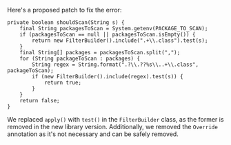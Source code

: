 Here's a proposed patch to fix the error:
```
private boolean shouldScan(String s) {
    final String packagesToScan = System.getenv(PACKAGE_TO_SCAN);
    if (packagesToScan == null || packagesToScan.isEmpty()) {
        return new FilterBuilder().include(".+\\.class").test(s);
    }
    final String[] packages = packagesToScan.split(",");
    for (String packageToScan : packages) {
        String regex = String.format(".?\\.??%s\\..+\\.class", packageToScan);
        if (new FilterBuilder().include(regex).test(s)) {
            return true;
        }
    }
    return false;
}
```
We replaced `apply()` with `test()` in the `FilterBuilder` class, as the former is removed in the new library version. Additionally, we removed the `Override` annotation as it's not necessary and can be safely removed.